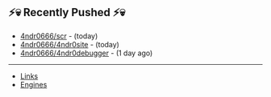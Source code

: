 ## ⚡💀 Recently Pushed ⚡💀


- [4ndr0666/scr](https://github.com/4ndr0666/scr) - (today)
- [4ndr0666/4ndr0site](https://github.com/4ndr0666/4ndr0site) - (today)
- [4ndr0666/4ndr0debugger](https://github.com/4ndr0666/4ndr0debugger) - (1 day ago)

---
- [Links](https://github.com/4ndr0666/Links/blob/main/README.md)        
- [Engines](https://github.com/hoothin/SearchJumper/discussions/73)    

